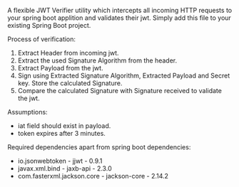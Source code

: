 A flexible JWT Verifier utility which intercepts all incoming HTTP requests to your spring boot applition and validates their jwt. Simply add this file to your existing Spring Boot project.

Process of verification:

1.  Extract Header from incoming jwt.
2.  Extract the used Signature Algorithm from the header.
3.  Extract Payload from the jwt.
4.  Sign using Extracted Signature Algorithm, Extracted Payload and Secret key. Store the calculated Signature.
5.  Compare the calculated Signature with Signature received to validate the jwt.

Assumptions:

-   iat field should exist in payload.
-   token expires after 3 minutes.

Required dependencies apart from spring boot dependencies:

- io.jsonwebtoken - jjwt - 0.9.1
- javax.xml.bind - jaxb-api - 2.3.0
- com.fasterxml.jackson.core - jackson-core - 2.14.2
